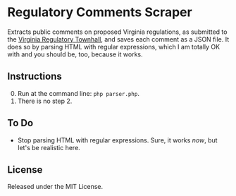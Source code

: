 # Regulatory Comments Scraper

Extracts public comments on proposed Virginia regulations, as submitted to the [Virginia Regulatory Townhall](http://townhall.virginia.gov/), and saves each comment as a JSON file. It does so by parsing HTML with regular expressions, which I am totally OK with and you should be, too, because it works.

## Instructions

0. Run at the command line: `php parser.php`.
0. There is no step 2.

## To Do

* Stop parsing HTML with regular expressions. Sure, it works *now*, but let's be realistic here.

## License

Released under the MIT License.
